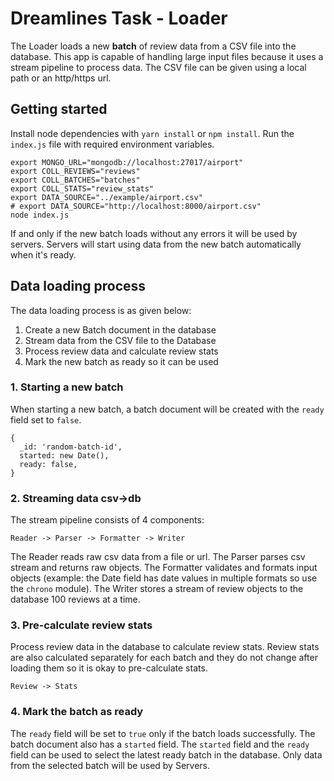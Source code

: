 # Dreamlines Task - Loader

The Loader loads a new **batch** of review data from a CSV file into the database. This app is capable of handling large input files because it uses a stream pipeline to process data. The CSV file can be given using a local path or an http/https url.

## Getting started

Install node dependencies with `yarn install` or `npm install`. Run the `index.js` file with required environment variables.

```
export MONGO_URL="mongodb://localhost:27017/airport"
export COLL_REVIEWS="reviews"
export COLL_BATCHES="batches"
export COLL_STATS="review_stats"
export DATA_SOURCE="../example/airport.csv"
# export DATA_SOURCE="http://localhost:8000/airport.csv"
node index.js
```

If and only if the new batch loads without any errors it will be used by servers. Servers will start using data from the new batch automatically when it's ready.

## Data loading process

The data loading process is as given below:

 1. Create a new Batch document in the database
 2. Stream data from the CSV file to the Database
 3. Process review data and calculate review stats
 4. Mark the new batch as ready so it can be used

### 1. Starting a new batch

When starting a new batch, a batch document will be created with the `ready` field set to `false`.

```
{
  _id: 'random-batch-id',
  started: new Date(),
  ready: false,
}
```

### 2. Streaming data csv->db

The stream pipeline consists of 4 components:

```
Reader -> Parser -> Formatter -> Writer
```

The Reader reads raw csv data from a file or url. The Parser parses csv stream and returns raw objects. The Formatter validates and formats input objects (example: the Date field has date values in multiple formats so use the `chrono` module). The Writer stores a stream of review objects to the database 100 reviews at a time.

### 3. Pre-calculate review stats

Process review data in the database to calculate review stats. Review stats are also calculated separately for each batch and they do not change after loading them so it is okay to pre-calculate stats.

```
Review -> Stats
```

### 4. Mark the batch as ready

The `ready` field will be set to `true` only if the batch loads successfully. The batch document also has a `started` field. The `started` field and the `ready` field can be used to select the latest ready batch in the database. Only data from the selected batch will be used by Servers.
